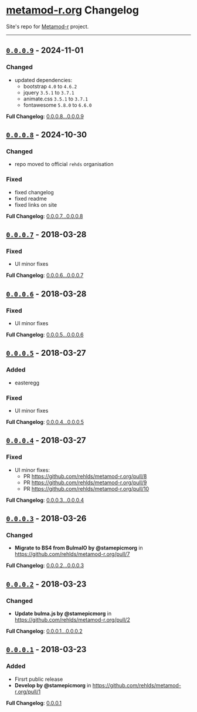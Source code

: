 # [metamod-r.org](https://github.com/rehlds/metamod-r.org) Changelog

Site's repo for [Metamod-r](https://github.com/rehlds/metamod-r) project.

---

## [`0.0.0.9`](https://github.com/rehlds/metamod-r.org/releases/tag/0.0.0.9) - 2024-11-01

### Changed
- updated dependencies:
  - bootstrap `4.0` to `4.6.2`
  - jquery `3.5.1` to `3.7.1`
  - animate.css `3.5.1` to `3.7.1`
  - fontawesome `5.8.0` to `6.6.0`

**Full Changelog**: [0.0.0.8...0.0.0.9](https://github.com/rehlds/metamod-r.org/compare/0.0.0.8...0.0.0.9)

## [`0.0.0.8`](https://github.com/rehlds/metamod-r.org/releases/tag/0.0.0.8) - 2024-10-30

### Changed
- repo moved to official `rehds` organisation

### Fixed
- fixed changelog
- fixed readme
- fixed links on site

**Full Changelog**: [0.0.0.7...0.0.0.8](https://github.com/rehlds/metamod-r.org/compare/0.0.0.7...0.0.0.8)

## [`0.0.0.7`](https://github.com/rehlds/metamod-r.org/releases/tag/0.0.0.7) - 2018-03-28

### Fixed
- UI minor fixes

**Full Changelog**: [0.0.0.6...0.0.0.7](https://github.com/rehlds/metamod-r.org/compare/0.0.0.6...0.0.0.7)

## [`0.0.0.6`](https://github.com/rehlds/metamod-r.org/releases/tag/0.0.0.6) - 2018-03-28

### Fixed
- UI minor fixes

**Full Changelog**: [0.0.0.5...0.0.0.6](https://github.com/rehlds/metamod-r.org/compare/0.0.0.5...0.0.0.6)

## [`0.0.0.5`](https://github.com/rehlds/metamod-r.org/releases/tag/0.0.0.5) - 2018-03-27

### Added
- easteregg

### Fixed
- UI minor fixes

**Full Changelog**: [0.0.0.4...0.0.0.5](https://github.com/rehlds/metamod-r.org/compare/0.0.0.4...0.0.0.5)

## [`0.0.0.4`](https://github.com/rehlds/metamod-r.org/releases/tag/0.0.0.4) - 2018-03-27

### Fixed
- UI minor fixes:
  - PR https://github.com/rehlds/metamod-r.org/pull/8
  - PR https://github.com/rehlds/metamod-r.org/pull/9
  - PR https://github.com/rehlds/metamod-r.org/pull/10

**Full Changelog**: [0.0.0.3...0.0.0.4](https://github.com/rehlds/metamod-r.org/compare/0.0.0.3...0.0.0.4)

## [`0.0.0.3`](https://github.com/rehlds/metamod-r.org/releases/tag/0.0.0.3) - 2018-03-26

### Changed
- **Migrate to BS4 from BulmaIO by @stamepicmorg** in https://github.com/rehlds/metamod-r.org/pull/7

**Full Changelog**: [0.0.0.2...0.0.0.3](https://github.com/rehlds/metamod-r.org/compare/0.0.0.2...0.0.0.3)

## [`0.0.0.2`](https://github.com/rehlds/metamod-r.org/releases/tag/0.0.0.2) - 2018-03-23

### Changed
- **Update bulma.js by @stamepicmorg** in https://github.com/rehlds/metamod-r.org/pull/2

**Full Changelog**: [0.0.0.1...0.0.0.2](https://github.com/rehlds/metamod-r.org/compare/0.0.0.1...0.0.0.2)

## [`0.0.0.1`](https://github.com/rehlds/metamod-r.org/releases/tag/0.0.0.1) - 2018-03-23

### Added
- Firsrt public release
- **Develop by @stamepicmorg** in https://github.com/rehlds/metamod-r.org/pull/1

**Full Changelog**: [0.0.0.1](https://github.com/rehlds/metamod-r.org/commits/0.0.0.1)
